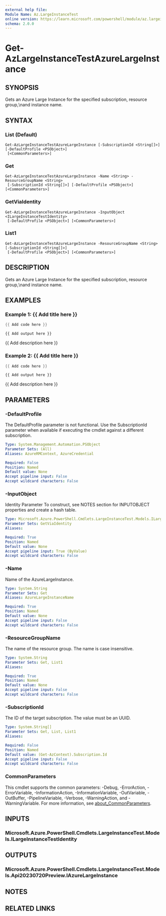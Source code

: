 ```yaml
---
external help file:
Module Name: Az.LargeInstanceTest
online version: https://learn.microsoft.com/powershell/module/az.largeinstancetest/get-azlargeinstancetestazurelargeinstance
schema: 2.0.0
---
```


# Get-AzLargeInstanceTestAzureLargeInstance

## SYNOPSIS
Gets an Azure Large Instance for the specified subscription, resource group,\nand instance name.

## SYNTAX

### List (Default)
```
Get-AzLargeInstanceTestAzureLargeInstance [-SubscriptionId <String[]>] [-DefaultProfile <PSObject>]
 [<CommonParameters>]
```

### Get
```
Get-AzLargeInstanceTestAzureLargeInstance -Name <String> -ResourceGroupName <String>
 [-SubscriptionId <String[]>] [-DefaultProfile <PSObject>] [<CommonParameters>]
```

### GetViaIdentity
```
Get-AzLargeInstanceTestAzureLargeInstance -InputObject <ILargeInstanceTestIdentity>
 [-DefaultProfile <PSObject>] [<CommonParameters>]
```

### List1
```
Get-AzLargeInstanceTestAzureLargeInstance -ResourceGroupName <String> [-SubscriptionId <String[]>]
 [-DefaultProfile <PSObject>] [<CommonParameters>]
```

## DESCRIPTION
Gets an Azure Large Instance for the specified subscription, resource group,\nand instance name.

## EXAMPLES

### Example 1: {{ Add title here }}
```powershell
{{ Add code here }}
```

```output
{{ Add output here }}
```

{{ Add description here }}

### Example 2: {{ Add title here }}
```powershell
{{ Add code here }}
```

```output
{{ Add output here }}
```

{{ Add description here }}

## PARAMETERS

### -DefaultProfile
The DefaultProfile parameter is not functional.
Use the SubscriptionId parameter when available if executing the cmdlet against a different subscription.

```yaml
Type: System.Management.Automation.PSObject
Parameter Sets: (All)
Aliases: AzureRMContext, AzureCredential

Required: False
Position: Named
Default value: None
Accept pipeline input: False
Accept wildcard characters: False
```

### -InputObject
Identity Parameter
To construct, see NOTES section for INPUTOBJECT properties and create a hash table.

```yaml
Type: Microsoft.Azure.PowerShell.Cmdlets.LargeInstanceTest.Models.ILargeInstanceTestIdentity
Parameter Sets: GetViaIdentity
Aliases:

Required: True
Position: Named
Default value: None
Accept pipeline input: True (ByValue)
Accept wildcard characters: False
```

### -Name
Name of the AzureLargeInstance.

```yaml
Type: System.String
Parameter Sets: Get
Aliases: AzureLargeInstanceName

Required: True
Position: Named
Default value: None
Accept pipeline input: False
Accept wildcard characters: False
```

### -ResourceGroupName
The name of the resource group.
The name is case insensitive.

```yaml
Type: System.String
Parameter Sets: Get, List1
Aliases:

Required: True
Position: Named
Default value: None
Accept pipeline input: False
Accept wildcard characters: False
```

### -SubscriptionId
The ID of the target subscription.
The value must be an UUID.

```yaml
Type: System.String[]
Parameter Sets: Get, List, List1
Aliases:

Required: False
Position: Named
Default value: (Get-AzContext).Subscription.Id
Accept pipeline input: False
Accept wildcard characters: False
```

### CommonParameters
This cmdlet supports the common parameters: -Debug, -ErrorAction, -ErrorVariable, -InformationAction, -InformationVariable, -OutVariable, -OutBuffer, -PipelineVariable, -Verbose, -WarningAction, and -WarningVariable. For more information, see [about_CommonParameters](http://go.microsoft.com/fwlink/?LinkID=113216).

## INPUTS

### Microsoft.Azure.PowerShell.Cmdlets.LargeInstanceTest.Models.ILargeInstanceTestIdentity

## OUTPUTS

### Microsoft.Azure.PowerShell.Cmdlets.LargeInstanceTest.Models.Api20230720Preview.IAzureLargeInstance

## NOTES

## RELATED LINKS

